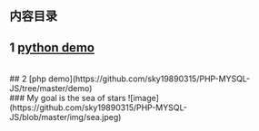 ## 内容目录
## 1 [python demo](https://github.com/sky19890315/PHP-MYSQL-JS/tree/master/sky-python)
<br>
## 2 [php demo](https://github.com/sky19890315/PHP-MYSQL-JS/tree/master/demo)
<br>
### My goal is the sea of stars
![image](https://github.com/sky19890315/PHP-MYSQL-JS/blob/master/img/sea.jpeg)

